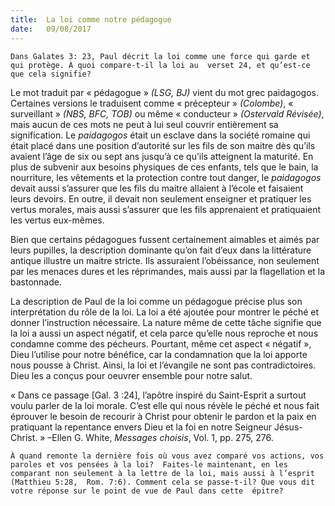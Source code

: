 ```yaml
---
title:  La loi comme notre pédagogue
date:   09/08/2017
---
```


`Dans Galates 3: 23, Paul décrit la loi comme une force qui garde et qui protège. À quoi compare-t-il la loi au  verset 24, et qu’est-ce que cela signifie?`

Le mot traduit par « pédagogue » *(LSG, BJ)* vient du mot grec paidagogos. Certaines versions le traduisent comme « précepteur » *(Colombe)*, « surveillant » *(NBS, BFC, TOB)* ou même « conducteur » *(Ostervald Révisée)*, mais aucun de ces mots ne peut à lui seul couvrir entièrement sa signification. Le *paidagogos* était un  esclave dans la société romaine qui était placé dans une position d’autorité sur les fils de son maitre dès qu’ils  avaient l’âge de six ou sept ans jusqu’à ce qu’ils atteignent la maturité. En plus de subvenir aux besoins physiques de ces enfants, tels que le bain, la nourriture, les vêtements et la protection contre tout danger, le *paidagogos* devait aussi s’assurer que les fils du maitre allaient à l’école et faisaient leurs devoirs. En outre, il  devait non seulement enseigner et pratiquer les vertus morales, mais aussi s’assurer que les fils apprenaient et pratiquaient les vertus eux-mêmes.

Bien que certains pédagogues fussent certainement aimables et aimés par leurs pupilles, la description  dominante qu’on fait d’eux dans la littérature antique illustre un maitre stricte. Ils assuraient l’obéissance, non seulement par les menaces dures et les réprimandes, mais aussi par la flagellation et la bastonnade. 

La description de Paul de la loi comme un pédagogue précise plus son interprétation du rôle de la loi. La loi a  été ajoutée pour montrer le péché et donner l’instruction nécessaire. La nature même de cette tâche signifie que la loi a aussi un aspect négatif, et cela parce qu’elle nous reproche et nous condamne comme des pécheurs.  Pourtant, même cet aspect « négatif », Dieu l’utilise pour notre bénéfice, car la condamnation que la loi apporte  nous pousse à Christ. Ainsi, la loi et l’évangile ne sont pas contradictoires. Dieu les a conçus pour oeuvrer  ensemble pour notre salut. 

« Dans ce passage [Gal. 3 :24], l’apôtre inspiré du Saint-Esprit a surtout voulu parler de la loi morale. C’est elle  qui nous révèle le péché et nous fait éprouver le besoin de recourir à Christ pour obtenir le pardon et la paix en  pratiquant la repentance envers Dieu et la foi en notre Seigneur Jésus-Christ. » –Ellen G. White, *Messages  choisis*, Vol. 1, pp. 275, 276. 

`À quand remonte la dernière fois où vous avez comparé vos actions, vos paroles et vos pensées à la loi?  Faites-le maintenant, en les comparant non seulement à la lettre de la loi, mais aussi à l’esprit (Matthieu 5:28,  Rom. 7:6). Comment cela se passe-t-il? Que vous dit votre réponse sur le point de vue de Paul dans cette  épitre?`